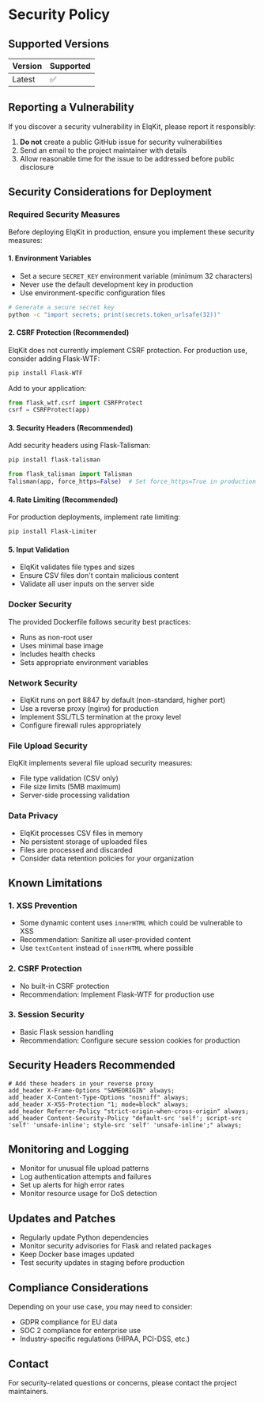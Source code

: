 # Security Policy

## Supported Versions

| Version | Supported          |
| ------- | ------------------ |
| Latest  | :white_check_mark: |

## Reporting a Vulnerability

If you discover a security vulnerability in ElqKit, please report it responsibly:

1. **Do not** create a public GitHub issue for security vulnerabilities
2. Send an email to the project maintainer with details
3. Allow reasonable time for the issue to be addressed before public disclosure

## Security Considerations for Deployment

### Required Security Measures

Before deploying ElqKit in production, ensure you implement these security measures:

#### 1. Environment Variables
- Set a secure `SECRET_KEY` environment variable (minimum 32 characters)
- Never use the default development key in production
- Use environment-specific configuration files

```bash
# Generate a secure secret key
python -c "import secrets; print(secrets.token_urlsafe(32))"
```

#### 2. CSRF Protection (Recommended)
ElqKit does not currently implement CSRF protection. For production use, consider adding Flask-WTF:

```bash
pip install Flask-WTF
```

Add to your application:
```python
from flask_wtf.csrf import CSRFProtect
csrf = CSRFProtect(app)
```

#### 3. Security Headers (Recommended)
Add security headers using Flask-Talisman:

```bash
pip install flask-talisman
```

```python
from flask_talisman import Talisman
Talisman(app, force_https=False)  # Set force_https=True in production with SSL
```

#### 4. Rate Limiting (Recommended)
For production deployments, implement rate limiting:

```bash
pip install Flask-Limiter
```

#### 5. Input Validation
- ElqKit validates file types and sizes
- Ensure CSV files don't contain malicious content
- Validate all user inputs on the server side

### Docker Security

The provided Dockerfile follows security best practices:
- Runs as non-root user
- Uses minimal base image
- Includes health checks
- Sets appropriate environment variables

### Network Security

- ElqKit runs on port 8847 by default (non-standard, higher port)
- Use a reverse proxy (nginx) for production
- Implement SSL/TLS termination at the proxy level
- Configure firewall rules appropriately

### File Upload Security

ElqKit implements several file upload security measures:
- File type validation (CSV only)
- File size limits (5MB maximum)
- Server-side processing validation

### Data Privacy

- ElqKit processes CSV files in memory
- No persistent storage of uploaded files
- Files are processed and discarded
- Consider data retention policies for your organization

## Known Limitations

### 1. XSS Prevention
- Some dynamic content uses `innerHTML` which could be vulnerable to XSS
- Recommendation: Sanitize all user-provided content
- Use `textContent` instead of `innerHTML` where possible

### 2. CSRF Protection
- No built-in CSRF protection
- Recommendation: Implement Flask-WTF for production use

### 3. Session Security
- Basic Flask session handling
- Recommendation: Configure secure session cookies for production

## Security Headers Recommended

```nginx
# Add these headers in your reverse proxy
add_header X-Frame-Options "SAMEORIGIN" always;
add_header X-Content-Type-Options "nosniff" always;
add_header X-XSS-Protection "1; mode=block" always;
add_header Referrer-Policy "strict-origin-when-cross-origin" always;
add_header Content-Security-Policy "default-src 'self'; script-src 'self' 'unsafe-inline'; style-src 'self' 'unsafe-inline';" always;
```

## Monitoring and Logging

- Monitor for unusual file upload patterns
- Log authentication attempts and failures
- Set up alerts for high error rates
- Monitor resource usage for DoS detection

## Updates and Patches

- Regularly update Python dependencies
- Monitor security advisories for Flask and related packages
- Keep Docker base images updated
- Test security updates in staging before production

## Compliance Considerations

Depending on your use case, you may need to consider:
- GDPR compliance for EU data
- SOC 2 compliance for enterprise use
- Industry-specific regulations (HIPAA, PCI-DSS, etc.)

## Contact

For security-related questions or concerns, please contact the project maintainers.